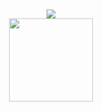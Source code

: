 
<h1 align="center">
  <a href="https://git.io/typing-svg">
    <img src="https://readme-typing-svg.herokuapp.com/?lines=Hello,+There!+👋;This+is+Natalia....;Nice+to+meet+you!&center=true&size=30">
  </a>

<br>
<div align="center">
<img src="https://raw.githubusercontent.com/soroushchehresa/github-readme-linkedin/master/linkedin-github.png" width="150" />
</div>



